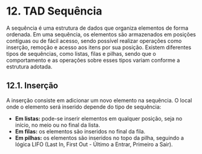 # 12. TAD Sequência

A sequência é uma estrutura de dados que organiza elementos de forma ordenada. Em uma sequência, os elementos são armazenados em posições contíguas ou de fácil acesso, sendo possível realizar operações como inserção, remoção e acesso aos itens por sua posição. Existem diferentes tipos de sequências, como listas, filas e pilhas, sendo que o comportamento e as operações sobre esses tipos variam conforme a estrutura adotada.

## 12.1. Inserção

A inserção consiste em adicionar um novo elemento na sequência. O local onde o elemento será inserido depende do tipo de sequência:

- **Em listas:** pode-se inserir elementos em qualquer posição, seja no início, no meio ou no final da lista.
- **Em filas:** os elementos são inseridos no final da fila.
- **Em pilhas:** os elementos são inseridos no topo da pilha, seguindo a lógica LIFO (Last In, First Out - Último a Entrar, Primeiro a Sair).